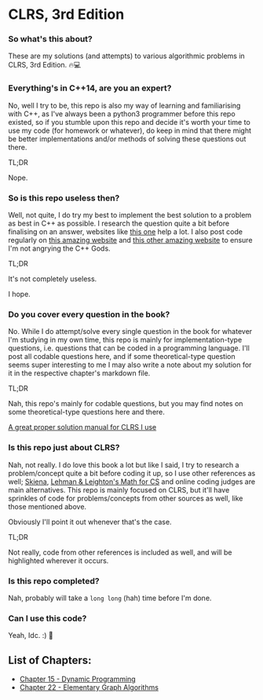 # CLRS, 3rd Edition

### So what's this about?
These are my solutions (and attempts) to various algorithmic problems in CLRS, 3rd Edition. 🔥💻

### Everything's in C++14, are you an expert?
No, well I try to be, this repo is also my way of learning and familiarising with C++, as I've always been a python3 programmer before this repo existed, so if you stumble upon this repo and decide it's worth your time to use my code (for homework or whatever), do keep in mind that there might be better implementations and/or methods of solving these questions out there.

TL;DR

Nope.

### So is this repo useless then?
Well, not quite, I do try my best to implement the best solution to a problem as best in C++ as possible. I research the question quite a bit before finalising on an answer, websites like [this one](https://cs.stackexchange.com/help/on-topic) help a lot. I also post code regularly on [this amazing website](https://stackoverflow.com/help/on-topic) and [this other amazing website](https://codereview.stackexchange.com/help/on-topic) to ensure I'm not angrying the C++ Gods.

TL;DR

It's not completely useless.

I hope.

### Do you cover every question in the book?
No. While I do attempt/solve every single question in the book for whatever I'm studying in my own time, this repo is mainly for implementation-type questions, i.e. questions that can be coded in a programming language. I'll post all codable questions here, and if some theoretical-type question seems super interesting to me I may also write a note about my solution for it in the respective chapter's markdown file.

TL;DR

Nah, this repo's mainly for codable questions, but you may find notes on some theoretical-type questions here and there.

[A great proper solution manual for CLRS I use](http://sites.math.rutgers.edu/~ajl213/CLRS/CLRS.html)

### Is this repo just about CLRS?
Nah, not really. I do love this book a lot but like I said, I try to research a problem/concept quite a bit before coding it up, so I use other references as well; [Skiena](http://mimoza.marmara.edu.tr/~msakalli/cse706_12/SkienaTheAlgorithmDesignManual.pdf), [Lehman & Leighton's Math for CS](https://courses.csail.mit.edu/6.042/spring17/mcs.pdf) and online coding judges are main alternatives. This repo is mainly focused on CLRS, but it'll have sprinkles of code for problems/concepts from other sources as well, like those mentioned above.

Obviously I'll point it out whenever that's the case.

TL;DR

Not really, code from other references is included as well, and will be highlighted wherever it occurs.

### Is this repo completed?
Nah, probably will take a `long long` (hah) time before I'm done.

### Can I use this code?
Yeah, Idc. :) 🎉

## List of Chapters:

- [Chapter 15 - Dynamic Programming](https://github.com/pranjalverma/CLRS/tree/master/15.%20Dynamic%20Programming)
- [Chapter 22 - Elementary Graph Algorithms](https://github.com/pranjalverma/CLRS/tree/master/22.%20Elementary%20Graph%20Algorithms)

